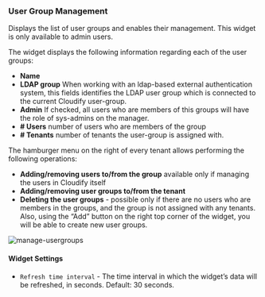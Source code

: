 ### User Group Management
Displays the list of user groups and enables their management. This widget is only available to admin users.
 
The widget displays the following information regarding each of the user groups:

* **Name**
* **LDAP group** When working with an ldap-based external authentication system, this fields identifies the LDAP user group which is connected to the current Cloudify user-group. 
* **Admin** If checked, all users who are members of this groups will have the role of sys-admins on the manager. 
* **# Users** number of users who are members of the group
* **# Tenants** number of tenants the user-group is assigned with.
 
The hamburger menu on the right of every tenant allows performing the following operations:

* **Adding/removing users to/from the group** available only if managing the users in Cloudify itself
* **Adding/removing user groups to/from the tenant**
* **Deleting the user groups** - possible only if there are no users who are members in the groups, and the group is not assigned with any tenants. 
Also, using the “Add” button on the right top corner of the widget, you will be able to create new user groups. 

![manage-usergroups](https://docs.cloudify.co/staging/next/images/ui/widgets/manage-usergroups.png)

#### Widget Settings 
* `Refresh time interval` - The time interval in which the widget’s data will be refreshed, in seconds. Default: 30 seconds.
